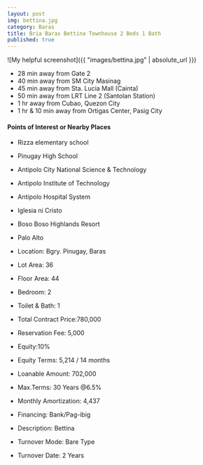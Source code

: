```yaml
---
layout: post
img: bettina.jpg
category: Baras
title: Bria Baras Bettina Townhouse 2 Beds 1 Bath
published: true
---
```


![My helpful screenshot]({{ "images/bettina.jpg" | absolute_url }})

- 28 min away from Gate 2
- 40 min away from SM City Masinag
- 45 min away from Sta. Lucia Mall (Cainta)
- 50 min away from LRT Line 2 (Santolan Station)
- 1 hr away from Cubao, Quezon City
- 1 hr & 10 min away from Ortigas Center, Pasig City

<h4>Points of Interest or Nearby Places</h4>

- Rizza elementary school
- Pinugay High School
- Antipolo City National Science & Technology
- Antipolo Institute of Technology
- Antipolo Hospital System
- Iglesia ni Cristo 
- Boso Boso Highlands Resort
- Palo Alto

- Location: Bgry. Pinugay, Baras
- Lot Area: 36
- Floor Area: 44
- Bedroom: 2
- Toilet & Bath: 1


- Total Contract Price:780,000
- Reservation Fee: 5,000
- Equity:10%
- Equity Terms: 5,214 / 14 months
- Loanable Amount: 702,000
- Max.Terms: 30 Years @6.5%
- Monthly Amortization: 4,437 
- Financing: Bank/Pag-ibig

- Description: Bettina
- Turnover Mode: Bare Type
- Turnover Date: 2 Years

